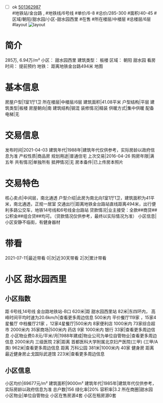 - [ ] ok [501362987](https://bj.5i5j.com/ershoufang/501362987.html)  
 #地铁站/金台路 ,  #地铁线/6号线
#单价/6-8 #总价/285-300 #面积/40-45   #区域/朝阳/甜水园/小区-甜水园西里 #在售 #所在楼层/中楼层 #总楼层/6层 #layout 
![layout](http://image2a.5i5j.com/bdir/layout/c974e30424864ee192eb5798a5339a74.jpg_P5.jpg) 
# 简介 
 285万,  6.94万/m² 
小区： 甜水园西里
建筑类型： 板楼
区域： 朝阳 甜水园
看房时间： 提前预约
地铁： 距离地铁金台路494米 地图
# 基本信息 
 房屋户型|1室1厅1卫
所在楼层|中楼层/6层
建筑面积|41.08平米
户型结构|平层
建筑类型|板楼
房屋朝向|南
建筑结构|钢混
装修情况|精装
供暖方式|集中供暖
配备电梯|无
# 交易信息 
 发布时间|2021-04-03
建筑年代|1988年|建筑年代仅供参考，实际房龄以政府信息为准
产权性质|商品房
规划用途|普通住宅
上次交易|2016-04-26
购房年限|满五年
共有情况|单独所有
抵押情况|无
房本备件|已上传房本照片
# 交易特色 
 核心卖点|中间层，南北通透
户型介绍|此房为南北向1室1厅1卫，建筑面积为41平米，南北通透，正规一居室
交通出行|距离地铁金台路站直线距离494米，出行便利多路公交车，地铁14号线和6号线金台路站
贷款情况|业主接受：全款##商贷##公积金##组合贷##均可。（贷款情况仅供参考，最终以实际情况为准）
小区信息|小区安静不临街，有健身器材
# 带看 
 2021-07-11|最近带看	 0|次|近30天带看	 2|次|累计带看
# 小区 甜水园西里
## 小区指数 
 距 6号线,14号线 金台路地铁站-B口 620米|距 甜水园西里站 82米|东四环内， 高峰时间平均时速为20.6km/h|查看更多周边信息
500米内 平价餐厅119家 ，15家4星餐厅
中档餐厅21家 ，12家4星餐厅|500米内 8家便利店
1000米内 73家综合超市
2000米内 35家商场|500米内 药店 9家
1000米内 银行 33家|查看更多周边信息
小区物业费0.8元/平米/月|1988年建成|物业公司为单位自管物业|查看更多周边信息
2000米内 三级医院 2家|距离 首都医科大学附属北京妇产医院(三甲) (三甲/A类) 962米|查看更多周边信息
距离 万科公园 381米|1000米内 40家 健身房
距离最近健身房止戈国际武道馆 223米|查看更多周边信息
## 小区信息 
 小区均价|69677元/m²
建筑面积|9000m²
建筑年代|1985年|建筑年代仅供参考，实际房龄以政府信息为准
总户数|156
绿化率|20%
容积率|3.2
所在商圈|甜水园
小区物业|单位自管物业
小区在售房源4套
小区在租房源0套
